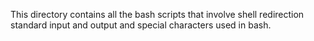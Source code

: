 This directory contains all the bash scripts that involve shell redirection standard input and output and special characters used in bash.
